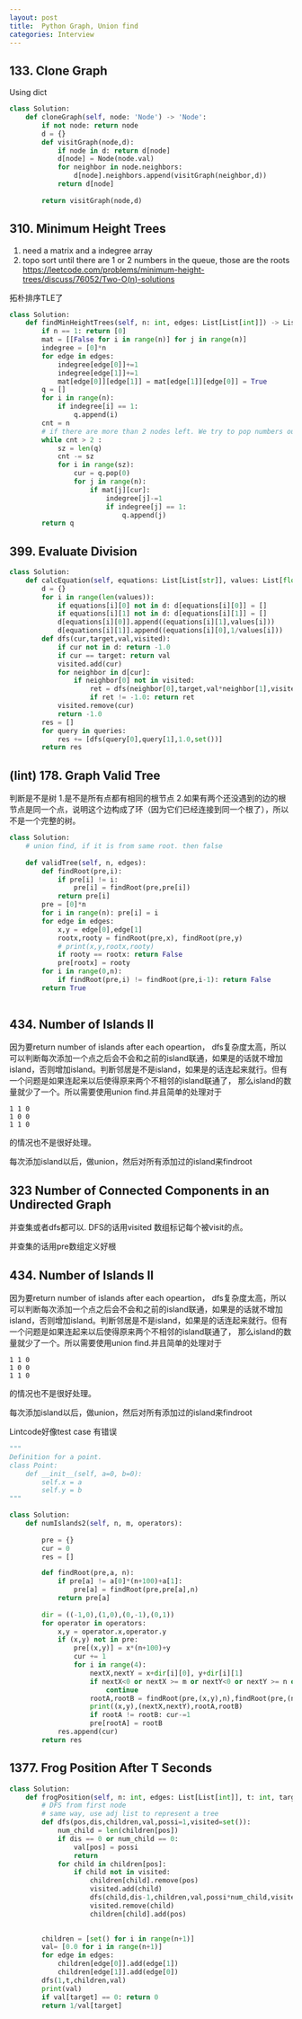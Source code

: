 ```yaml
---
layout: post
title:  Python Graph, Union find
categories: Interview
---
```

## 133. Clone Graph
Using dict

```py
class Solution:
    def cloneGraph(self, node: 'Node') -> 'Node':
        if not node: return node
        d = {}
        def visitGraph(node,d):
            if node in d: return d[node]
            d[node] = Node(node.val)
            for neighbor in node.neighbors:
                d[node].neighbors.append(visitGraph(neighbor,d))
            return d[node]
        
        return visitGraph(node,d)
```

## 310. Minimum Height Trees
1. need a matrix and a indegree array
2. topo sort until there are 1 or 2 numbers in the queue, those are the roots
https://leetcode.com/problems/minimum-height-trees/discuss/76052/Two-O(n)-solutions

拓朴排序TLE了
```py
class Solution:
    def findMinHeightTrees(self, n: int, edges: List[List[int]]) -> List[int]:
        if n == 1: return [0]
        mat = [[False for i in range(n)] for j in range(n)]
        indegree = [0]*n
        for edge in edges:
            indegree[edge[0]]+=1
            indegree[edge[1]]+=1
            mat[edge[0]][edge[1]] = mat[edge[1]][edge[0]] = True
        q = []
        for i in range(n):
            if indegree[i] == 1:
                q.append(i)
        cnt = n
        # if there are more than 2 nodes left. We try to pop numbers out
        while cnt > 2 :
            sz = len(q)
            cnt -= sz
            for i in range(sz):
                cur = q.pop(0)
                for j in range(n):
                    if mat[j][cur]:
                        indegree[j]-=1
                        if indegree[j] == 1:
                            q.append(j)
        return q
```

## 399. Evaluate Division
```py
class Solution:
    def calcEquation(self, equations: List[List[str]], values: List[float], queries: List[List[str]]) -> List[float]:
        d = {}
        for i in range(len(values)):
            if equations[i][0] not in d: d[equations[i][0]] = []
            if equations[i][1] not in d: d[equations[i][1]] = []
            d[equations[i][0]].append((equations[i][1],values[i]))
            d[equations[i][1]].append((equations[i][0],1/values[i]))
        def dfs(cur,target,val,visited):
            if cur not in d: return -1.0
            if cur == target: return val
            visited.add(cur)
            for neighbor in d[cur]:
                if neighbor[0] not in visited:
                    ret = dfs(neighbor[0],target,val*neighbor[1],visited) 
                    if ret != -1.0: return ret
            visited.remove(cur)
            return -1.0
        res = []
        for query in queries:
            res += [dfs(query[0],query[1],1.0,set())]
        return res
```

## (lint) 178. Graph Valid Tree
判断是不是树
1.是不是所有点都有相同的根节点
2.如果有两个还没遇到的边的根节点是同一个点，说明这个边构成了环（因为它们已经连接到同一个根了），所以不是一个完整的树。
```py
class Solution:
    # union find, if it is from same root. then false
    
    def validTree(self, n, edges):
        def findRoot(pre,i):
            if pre[i] != i:
                pre[i] = findRoot(pre,pre[i])
            return pre[i]
        pre = [0]*n
        for i in range(n): pre[i] = i
        for edge in edges:
            x,y = edge[0],edge[1]
            rootx,rooty = findRoot(pre,x), findRoot(pre,y)
            # print(x,y,rootx,rooty)
            if rooty == rootx: return False
            pre[rootx] = rooty
        for i in range(0,n):
            if findRoot(pre,i) != findRoot(pre,i-1): return False
        return True
            
```

## 434. Number of Islands II
因为要return number of islands after each opeartion， dfs复杂度太高，所以可以判断每次添加一个点之后会不会和之前的island联通，如果是的话就不增加island，否则增加island。判断邻居是不是island，如果是的话连起来就行。但有一个问题是如果连起来以后使得原来两个不相邻的island联通了， 那么island的数量就少了一个。所以需要使用union find.并且简单的处理对于
```
1 1 0
1 0 0
1 1 0
```
的情况也不是很好处理。

每次添加island以后，做union，然后对所有添加过的island来findroot

## 323	Number of Connected Components in an Undirected Graph
并查集或者dfs都可以. DFS的话用visited 数组标记每个被visit的点。

并查集的话用pre数组定义好根


## 434. Number of Islands II
因为要return number of islands after each opeartion， dfs复杂度太高，所以可以判断每次添加一个点之后会不会和之前的island联通，如果是的话就不增加island，否则增加island。判断邻居是不是island，如果是的话连起来就行。但有一个问题是如果连起来以后使得原来两个不相邻的island联通了， 那么island的数量就少了一个。所以需要使用union find.并且简单的处理对于
```
1 1 0
1 0 0
1 1 0
```
的情况也不是很好处理。

每次添加island以后，做union，然后对所有添加过的island来findroot

Lintcode好像test case 有错误
```py
"""
Definition for a point.
class Point:
    def __init__(self, a=0, b=0):
        self.x = a
        self.y = b
"""

class Solution:
    def numIslands2(self, n, m, operators):
        
        pre = {}
        cur = 0
        res = []

        def findRoot(pre,a, n):
            if pre[a] != a[0]*(n+100)+a[1]:
                pre[a] = findRoot(pre,pre[a],n)
            return pre[a]
            
        dir = ((-1,0),(1,0),(0,-1),(0,1))
        for operator in operators:
            x,y = operator.x,operator.y
            if (x,y) not in pre:
                pre[(x,y)] = x*(n+100)+y
                cur += 1
                for i in range(4):
                    nextX,nextY = x+dir[i][0], y+dir[i][1]
                    if nextX<0 or nextX >= m or nextY<0 or nextY >= n or (nextX,nextY) not in pre:
                        continue
                    rootA,rootB = findRoot(pre,(x,y),n),findRoot(pre,(nextX,nextY),n)
                    print((x,y),(nextX,nextY),rootA,rootB)
                    if rootA != rootB: cur-=1
                    pre[rootA] = rootB
            res.append(cur)
        return res

```

## 1377. Frog Position After T Seconds

```py
class Solution:
    def frogPosition(self, n: int, edges: List[List[int]], t: int, target: int) -> float:
        # DFS from first node
        # same way, use adj list to represent a tree
        def dfs(pos,dis,children,val,possi=1,visited=set()):
            num_child = len(children[pos])
            if dis == 0 or num_child == 0: 
                val[pos] = possi
                return
            for child in children[pos]:
                if child not in visited:
                    children[child].remove(pos)
                    visited.add(child)
                    dfs(child,dis-1,children,val,possi*num_child,visited)
                    visited.remove(child)
                    children[child].add(pos)

            
        children = [set() for i in range(n+1)]
        val= [0.0 for i in range(n+1)]
        for edge in edges:
            children[edge[0]].add(edge[1])
            children[edge[1]].add(edge[0])
        dfs(1,t,children,val)
        print(val)
        if val[target] == 0: return 0
        return 1/val[target]
```